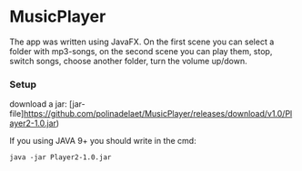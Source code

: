 # MusicPlayer
The app was written using JavaFX. On the first scene you can select a folder with mp3-songs, on the second scene you can play them, stop,
switch songs, choose another folder, turn the volume up/down.

### Setup

download a jar: [jar-file]https://github.com/polinadelaet/MusicPlayer/releases/download/v1.0/Player2-1.0.jar)

If you using JAVA 9+ you should write in the cmd:

```java -jar Player2-1.0.jar```
